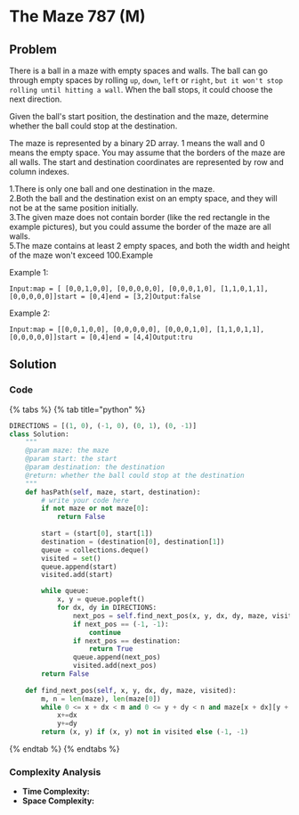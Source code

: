 # The Maze 787 \(M\)

## Problem

There is a ball in a maze with empty spaces and walls. The ball can go through empty spaces by rolling `up`, `down`, `left` or `right`, `but it won't stop rolling until hitting a wall`. When the ball stops, it could choose the next direction.

Given the ball's start position, the destination and the maze, determine whether the ball could stop at the destination.

The maze is represented by a binary 2D array. 1 means the wall and 0 means the empty space. You may assume that the borders of the maze are all walls. The start and destination coordinates are represented by row and column indexes.

1.There is only one ball and one destination in the maze.  
2.Both the ball and the destination exist on an empty space, and they will not be at the same position initially.  
3.The given maze does not contain border \(like the red rectangle in the example pictures\), but you could assume the border of the maze are all walls.  
5.The maze contains at least 2 empty spaces, and both the width and height of the maze won't exceed 100.Example

Example 1:

```text
Input:map = [ [0,0,1,0,0], [0,0,0,0,0], [0,0,0,1,0], [1,1,0,1,1], [0,0,0,0,0]]start = [0,4]end = [3,2]Output:false
```

Example 2:

```text
Input:map = [[0,0,1,0,0], [0,0,0,0,0], [0,0,0,1,0], [1,1,0,1,1], [0,0,0,0,0]]start = [0,4]end = [4,4]Output:tru
```

## Solution 

### Code

{% tabs %}
{% tab title="python" %}
```python
DIRECTIONS = [(1, 0), (-1, 0), (0, 1), (0, -1)]
class Solution:
    """
    @param maze: the maze
    @param start: the start
    @param destination: the destination
    @return: whether the ball could stop at the destination
    """
    def hasPath(self, maze, start, destination):
        # write your code here
        if not maze or not maze[0]:
            return False
        
        start = (start[0], start[1])
        destination = (destination[0], destination[1])
        queue = collections.deque()
        visited = set()
        queue.append(start)
        visited.add(start)

        while queue:
            x, y = queue.popleft()
            for dx, dy in DIRECTIONS:
                next_pos = self.find_next_pos(x, y, dx, dy, maze, visited)
                if next_pos == (-1, -1):
                    continue
                if next_pos == destination:
                    return True
                queue.append(next_pos)
                visited.add(next_pos)
        return False
    
    def find_next_pos(self, x, y, dx, dy, maze, visited):
        m, n = len(maze), len(maze[0])
        while 0 <= x + dx < m and 0 <= y + dy < n and maze[x + dx][y + dy] == 0:
            x+=dx
            y+=dy
        return (x, y) if (x, y) not in visited else (-1, -1)   
```
{% endtab %}
{% endtabs %}

### Complexity Analysis

* **Time Complexity:**
* **Space Complexity:**

